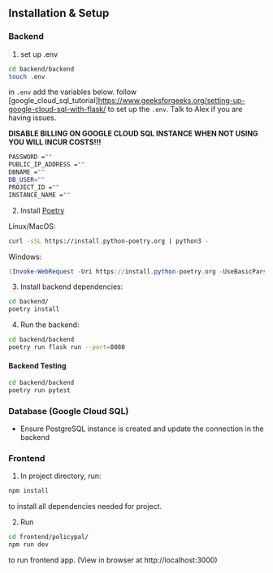 ## Installation & Setup

### Backend
1. set up .env
```sh
cd backend/backend
touch .env
```

in `.env` add the variables below. follow [google_cloud_sql_tutorial]https://www.geeksforgeeks.org/setting-up-google-cloud-sql-with-flask/ to set up the `.env`. Talk to Alex if you are having issues.

**DISABLE BILLING ON GOOGLE CLOUD SQL INSTANCE WHEN NOT USING YOU WILL INCUR COSTS!!!**

```sh
PASSWORD =""
PUBLIC_IP_ADDRESS =""
DBNAME =""
DB_USER=""
PROJECT_ID =""
INSTANCE_NAME =""
```
2. Install [Poetry](https://python-poetry.org/docs/#installing-with-the-official-installer)

Linux/MacOS:
```sh
curl -sSL https://install.python-poetry.org | python3 - 
```

Windows:
```powershell
(Invoke-WebRequest -Uri https://install.python-poetry.org -UseBasicParsing).Content | py -
```

3. Install backend dependencies:
```sh
cd backend/
poetry install
```

4. Run the backend:
```sh
cd backend/backend
poetry run flask run --port=8080
```

#### Backend Testing
```sh
cd backend/backend
poetry run pytest
```

### Database (Google Cloud SQL)
- Ensure PostgreSQL instance is created and update the connection in the backend

### Frontend

1. In project directory, run:

```sh
npm install
```
to install all dependencies needed for project.

2. Run

```sh
cd frontend/policypal/
npm run dev
```

to run frontend app. (View in browser at http://localhost:3000)



